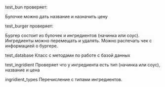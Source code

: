 test_bun проверяет:

Булочке можно дать название и назначить цену

test_burger проверяет:

Бургер состоит из булочек и ингредиентов (начинка или соус).
Ингредиенты можно перемещать и удалять.
Можно распечать чек с информацией о бургере.

test_database  Класс с методами по работе с базой данных

test_ingridient Проверяет что у ингредиента есть тип (начинка или соус), название и цена

ingridient_types Перечисление с типами ингредиентов.
